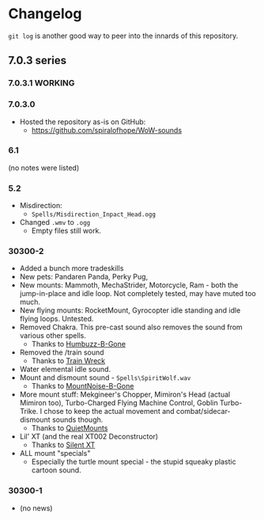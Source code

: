 # Changelog

`git log` is another good way to peer into the innards of this repository.


## 7.0.3 series

### 7.0.3.1 WORKING

### 7.0.3.0

- Hosted the repository as-is on GitHub:
  -  https://github.com/spiralofhope/WoW-sounds


### 6.1

(no notes were listed)


### 5.2

- Misdirection:
  -  `Spells/Misdirection_Inpact_Head.ogg`
- Changed `.wmv` to `.ogg`
  -  Empty files still work.

### 30300-2

- Added a bunch more tradeskills
- New pets: Pandaren Panda, Perky Pug,
- New mounts: Mammoth, MechaStrider, Motorcycle, Ram - both the jump-in-place and idle loop.  Not completely tested, may have muted too much.
- New flying mounts:  RocketMount, Gyrocopter idle standing and idle flying loops.  Untested.
- Removed Chakra.  This pre-cast sound also removes the sound from various other spells.
  -  Thanks to [Humbuzz-B-Gone](https://wow.curseforge.com/addons/humbuzz-b-gone/)
- Removed the /train sound
  -  Thanks to [Train Wreck](http://www.wowinterface.com/downloads/info12077)
- Water elemental idle sound.
- Mount and dismount sound - `Spells\SpiritWolf.wav`
  -  Thanks to [MountNoise-B-Gone ](https://wow.curseforge.com/addons/mountnoise-b-gone/)
- More mount stuff: Mekgineer's Chopper, Mimiron's Head (actual Mimiron too), Turbo-Charged Flying Machine Control, Goblin Turbo-Trike.  I chose to keep the actual movement and combat/sidecar-dismount sounds though.
  -  Thanks to [QuietMounts](http://www.wowinterface.com/downloads/info16194)
- Lil' XT (and the real XT002 Deconstructor)
  -  Thanks to [Silent XT](http://wowinterface.com/downloads/info16491)
- ALL mount "specials"
  -  Especially the turtle mount special - the stupid squeaky plastic cartoon sound.

### 30300-1

- (no news)
